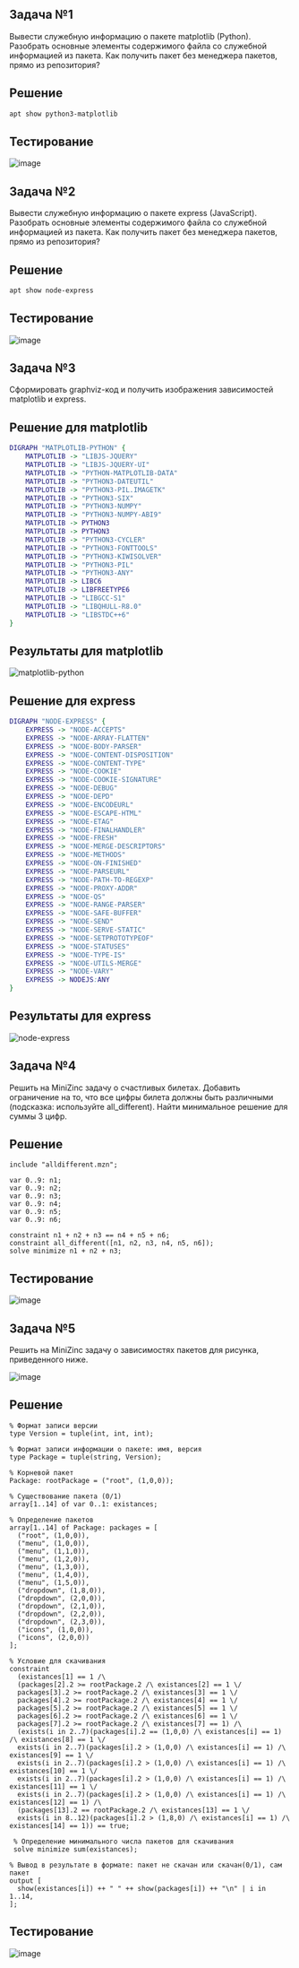 ## Задача №1

Вывести служебную информацию о пакете matplotlib (Python). Разобрать основные элементы содержимого файла со служебной информацией из пакета. Как получить пакет без менеджера пакетов, прямо из репозитория?

## Решение
```bash
apt show python3-matplotlib
```

## Тестирование

![image](https://github.com/user-attachments/assets/99273b7f-ca6b-49a6-970f-a2c509f727c9)

## Задача №2

Вывести служебную информацию о пакете express (JavaScript). Разобрать основные элементы содержимого файла со служебной информацией из пакета. Как получить пакет без менеджера пакетов, прямо из репозитория?

## Решение

```bash
apt show node-express
```

## Тестирование

![image](https://github.com/user-attachments/assets/75edcc07-cefe-4a09-8d1c-e4a3045fae93)

## Задача №3

Сформировать graphviz-код и получить изображения зависимостей matplotlib и express.

## Решение для matplotlib

```dot
DIGRAPH "MATPLOTLIB-PYTHON" {
	MATPLOTLIB -> "LIBJS-JQUERY"
	MATPLOTLIB -> "LIBJS-JQUERY-UI"
	MATPLOTLIB -> "PYTHON-MATPLOTLIB-DATA"
	MATPLOTLIB -> "PYTHON3-DATEUTIL"
	MATPLOTLIB -> "PYTHON3-PIL.IMAGETK"
	MATPLOTLIB -> "PYTHON3-SIX"
	MATPLOTLIB -> "PYTHON3-NUMPY"
	MATPLOTLIB -> "PYTHON3-NUMPY-ABI9"
	MATPLOTLIB -> PYTHON3
	MATPLOTLIB -> PYTHON3
	MATPLOTLIB -> "PYTHON3-CYCLER"
	MATPLOTLIB -> "PYTHON3-FONTTOOLS"
	MATPLOTLIB -> "PYTHON3-KIWISOLVER"
	MATPLOTLIB -> "PYTHON3-PIL"
	MATPLOTLIB -> "PYTHON3-ANY"
	MATPLOTLIB -> LIBC6
	MATPLOTLIB -> LIBFREETYPE6
	MATPLOTLIB -> "LIBGCC-S1"
	MATPLOTLIB -> "LIBQHULL-R8.0"
	MATPLOTLIB -> "LIBSTDC++6"
}
```

## Результаты для matplotlib 

![matplotlib-python](https://github.com/user-attachments/assets/5e3af5bb-efa5-43b5-82f3-cc962939af9e)

## Решение для express

```dot
DIGRAPH "NODE-EXPRESS" {
	EXPRESS -> "NODE-ACCEPTS"
	EXPRESS -> "NODE-ARRAY-FLATTEN"
	EXPRESS -> "NODE-BODY-PARSER"
	EXPRESS -> "NODE-CONTENT-DISPOSITION"
	EXPRESS -> "NODE-CONTENT-TYPE"
	EXPRESS -> "NODE-COOKIE"
	EXPRESS -> "NODE-COOKIE-SIGNATURE"
	EXPRESS -> "NODE-DEBUG"
	EXPRESS -> "NODE-DEPD"
	EXPRESS -> "NODE-ENCODEURL"
	EXPRESS -> "NODE-ESCAPE-HTML"
	EXPRESS -> "NODE-ETAG"
	EXPRESS -> "NODE-FINALHANDLER"
	EXPRESS -> "NODE-FRESH"
	EXPRESS -> "NODE-MERGE-DESCRIPTORS"
	EXPRESS -> "NODE-METHODS"
	EXPRESS -> "NODE-ON-FINISHED"
	EXPRESS -> "NODE-PARSEURL"
	EXPRESS -> "NODE-PATH-TO-REGEXP"
	EXPRESS -> "NODE-PROXY-ADDR"
	EXPRESS -> "NODE-QS"
	EXPRESS -> "NODE-RANGE-PARSER"
	EXPRESS -> "NODE-SAFE-BUFFER"
	EXPRESS -> "NODE-SEND"
	EXPRESS -> "NODE-SERVE-STATIC"
	EXPRESS -> "NODE-SETPROTOTYPEOF"
	EXPRESS -> "NODE-STATUSES"
	EXPRESS -> "NODE-TYPE-IS"
	EXPRESS -> "NODE-UTILS-MERGE"
	EXPRESS -> "NODE-VARY"
	EXPRESS -> NODEJS:ANY
}
```

## Результаты для express

![node-express](https://github.com/user-attachments/assets/152063fb-14a6-444c-9377-8b324958f547)

## Задача №4

Решить на MiniZinc задачу о счастливых билетах. Добавить ограничение на то, что все цифры билета должны быть различными (подсказка: используйте all_different). Найти минимальное решение для суммы 3 цифр.

## Решение

```MiniZinc
include "alldifferent.mzn";

var 0..9: n1;
var 0..9: n2;
var 0..9: n3;
var 0..9: n4;
var 0..9: n5;
var 0..9: n6;

constraint n1 + n2 + n3 == n4 + n5 + n6;
constraint all_different([n1, n2, n3, n4, n5, n6]);
solve minimize n1 + n2 + n3;
```

## Тестирование

![image](https://github.com/user-attachments/assets/06a0b52d-4d2e-43e1-9b3a-c874a5082612)

## Задача №5

Решить на MiniZinc задачу о зависимостях пакетов для рисунка, приведенного ниже.

![image](https://github.com/user-attachments/assets/8ffae92c-7202-43df-b2bf-40230e7d5e2b)

## Решение

```MiniZinc
% Формат записи версии
type Version = tuple(int, int, int);

% Формат записи информации о пакете: имя, версия
type Package = tuple(string, Version);

% Корневой пакет
Package: rootPackage = ("root", (1,0,0));
 
% Существование пакета (0/1)
array[1..14] of var 0..1: existances; 

% Определение пакетов
array[1..14] of Package: packages = [
  ("root", (1,0,0)),
  ("menu", (1,0,0)),
  ("menu", (1,1,0)),
  ("menu", (1,2,0)),
  ("menu", (1,3,0)),
  ("menu", (1,4,0)),
  ("menu", (1,5,0)),
  ("dropdown", (1,8,0)),
  ("dropdown", (2,0,0)),
  ("dropdown", (2,1,0)),
  ("dropdown", (2,2,0)),
  ("dropdown", (2,3,0)),
  ("icons", (1,0,0)),
  ("icons", (2,0,0))
];

% Условие для скачивания
constraint
  (existances[1] == 1 /\
  (packages[2].2 >= rootPackage.2 /\ existances[2] == 1 \/
  packages[3].2 >= rootPackage.2 /\ existances[3] == 1 \/
  packages[4].2 >= rootPackage.2 /\ existances[4] == 1 \/
  packages[5].2 >= rootPackage.2 /\ existances[5] == 1 \/
  packages[6].2 >= rootPackage.2 /\ existances[6] == 1 \/
  packages[7].2 >= rootPackage.2 /\ existances[7] == 1) /\
  (exists(i in 2..7)(packages[i].2 == (1,0,0) /\ existances[i] == 1) /\ existances[8] == 1 \/
  exists(i in 2..7)(packages[i].2 > (1,0,0) /\ existances[i] == 1) /\ existances[9] == 1 \/
  exists(i in 2..7)(packages[i].2 > (1,0,0) /\ existances[i] == 1) /\ existances[10] == 1 \/
  exists(i in 2..7)(packages[i].2 > (1,0,0) /\ existances[i] == 1) /\ existances[11] == 1 \/
  exists(i in 2..7)(packages[i].2 > (1,0,0) /\ existances[i] == 1) /\ existances[12] == 1) /\
  (packages[13].2 == rootPackage.2 /\ existances[13] == 1 \/
  exists(i in 8..12)(packages[i].2 > (1,8,0) /\ existances[i] == 1) /\ existances[14] == 1)) == true;
  
 % Определение минимального числа пакетов для скачивания
 solve minimize sum(existances);

% Вывод в результате в формате: пакет не скачан или скачан(0/1), сам пакет 
output [
  show(existances[i]) ++ " " ++ show(packages[i]) ++ "\n" | i in 1..14,
];
```

## Тестирование

![image](https://github.com/user-attachments/assets/bf8ea63b-0dfb-420f-8153-3e84419cd5b4)
